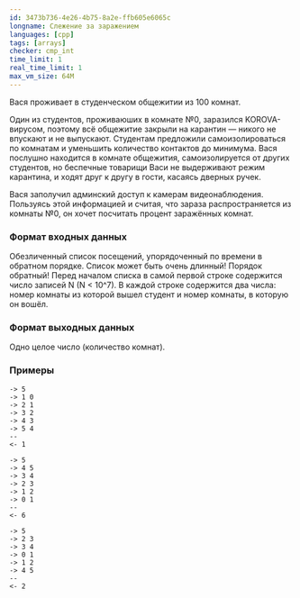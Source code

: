 ```yaml
---
id: 3473b736-4e26-4b75-8a2e-ffb605e6065c
longname: Слежение за заражением
languages: [cpp]
tags: [arrays]
checker: cmp_int
time_limit: 1
real_time_limit: 1
max_vm_size: 64M
---
```


Вася проживает в студенческом общежитии из 100 комнат.

Один из студентов, проживаюших в комнате №0, заразился KOROVA-вирусом, поэтому всё общежитие закрыли на карантин — никого не впускают и не выпускают. Студентам предложили самоизолироваться по комнатам и уменьшить количество контактов до минимума. Вася послушно находится в комнате общежития, самоизолируется от других студентов, но беспечные товарищи Васи не выдерживают режим карантина, и ходят друг к другу в гости, касаясь дверных ручек.

Вася заполучил админский доступ к камерам видеонаблюдения. Пользуясь этой информацией и считая, что зараза распространяется из комнаты №0, он хочет посчитать процент заражённых комнат. 

### Формат входных данных

Обезличенный список посещений, упорядоченный по времени в обратном порядке. Список может быть очень длинный! Порядок обратный! Перед началом списка в самой первой строке содержится число записей N (N < 10^7). В каждой строке содержится два числа: номер комнаты из которой вышел студент и номер комнаты, в которую он вошёл.

### Формат выходных данных

Одно целое число (количество комнат).

### Примеры

```
-> 5
-> 1 0
-> 2 1
-> 3 2
-> 4 3
-> 5 4
--
<- 1
```

```
-> 5
-> 4 5
-> 3 4
-> 2 3
-> 1 2
-> 0 1
--
<- 6
```

```
-> 5
-> 2 3
-> 3 4
-> 0 1
-> 1 2
-> 4 5
--
<- 2
```
